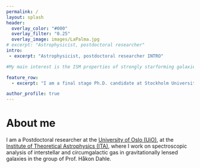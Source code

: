 ```yaml
---
permalink: / 
layout: splash
header:
  overlay_color: "#000"
  overlay_filter: "0.25"
  overlay_image: images/LaPalma.jpg
# excerpt: "Astrophysicist, postdoctoral researcher"
intro:
 - excerpt: "Astrophysicist, postdoctoral researcher INTRO"

#My main interest is the ISM properties of strongly starforming galaxies and its evolution over cosmic time."

feature_row:
  - excerpt: "I am a final stage Ph.D. candidate at Stockholm University, dept. of Astronomy."

author_profile: true
---
```



# About me

<!--![Me at the NOT](/images/MigVedNOT_crop.jpg){: .align-left}-->

I am a Postdoctoral researcher at the [University of Oslo
(UiO)](http://www.uio.no), at the [Institute of Theoretical Astrophysics (ITA)](http://www.astro.uio.no), where I work on spectroscopic analysis of interstellar and circumgalactic gas in gravitationally lensed galaxies in the group of Prof. Håkon Dahle. 
